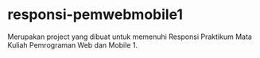 # responsi-pemwebmobile1

Merupakan project yang dibuat untuk memenuhi Responsi Praktikum Mata Kuliah Pemrograman Web dan Mobile 1.
